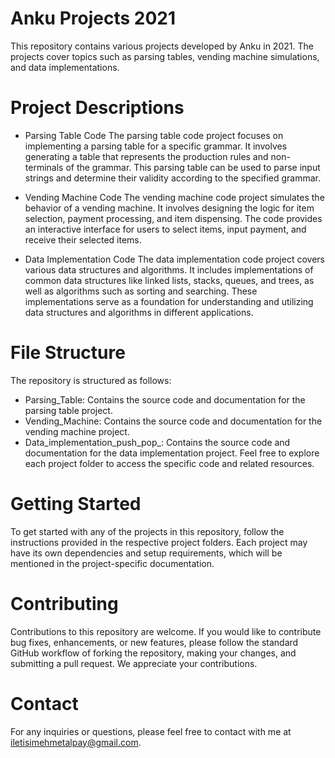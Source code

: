 # Anku Projects 2021
This repository contains various projects developed by Anku in 2021. The projects cover topics such as parsing tables, vending machine simulations, and data implementations.

# Project Descriptions
- Parsing Table Code
The parsing table code project focuses on implementing a parsing table for a specific grammar. It involves generating a table that represents the production rules and non-terminals of the grammar. This parsing table can be used to parse input strings and determine their validity according to the specified grammar.

- Vending Machine Code
The vending machine code project simulates the behavior of a vending machine. It involves designing the logic for item selection, payment processing, and item dispensing. The code provides an interactive interface for users to select items, input payment, and receive their selected items.

- Data Implementation Code
The data implementation code project covers various data structures and algorithms. It includes implementations of common data structures like linked lists, stacks, queues, and trees, as well as algorithms such as sorting and searching. These implementations serve as a foundation for understanding and utilizing data structures and algorithms in different applications.

# File Structure
The repository is structured as follows:

- Parsing_Table: Contains the source code and documentation for the parsing table project.
- Vending_Machine: Contains the source code and documentation for the vending machine project.
- Data_implementation_push_pop_: Contains the source code and documentation for the data implementation project.
Feel free to explore each project folder to access the specific code and related resources.

# Getting Started
To get started with any of the projects in this repository, follow the instructions provided in the respective project folders. Each project may have its own dependencies and setup requirements, which will be mentioned in the project-specific documentation.

# Contributing
Contributions to this repository are welcome. If you would like to contribute bug fixes, enhancements, or new features, please follow the standard GitHub workflow of forking the repository, making your changes, and submitting a pull request. We appreciate your contributions.

# Contact
For any inquiries or questions, please feel free to contact with me at iletisimehmetalpay@gmail.com.